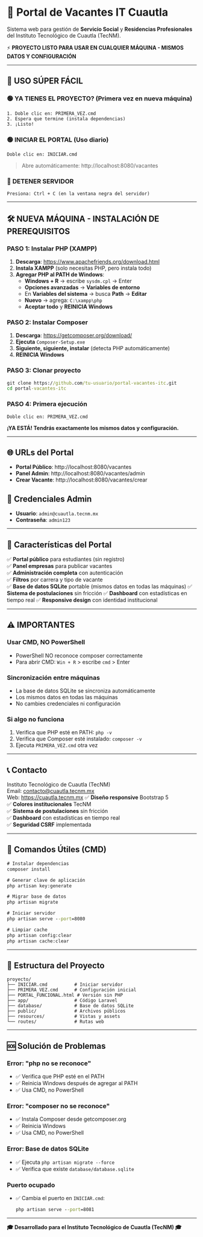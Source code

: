 # 🏢 Portal de Vacantes IT Cuautla

Sistema web para gestión de **Servicio Social** y **Residencias Profesionales** del Instituto Tecnológico de Cuautla (TecNM).

⚡ **PROYECTO LISTO PARA USAR EN CUALQUIER MÁQUINA - MISMOS DATOS Y CONFIGURACIÓN**

---

## 🚀 USO SÚPER FÁCIL

### 🟢 **YA TIENES EL PROYECTO?** (Primera vez en nueva máquina)
```
1. Doble clic en: PRIMERA_VEZ.cmd
2. Espera que termine (instala dependencias)
3. ¡Listo!
```

### 🟢 **INICIAR EL PORTAL** (Uso diario)
```
Doble clic en: INICIAR.cmd
```
> Abre automáticamente: http://localhost:8080/vacantes

### 🔴 **DETENER SERVIDOR**
```
Presiona: Ctrl + C (en la ventana negra del servidor)
```

---

## 🛠️ NUEVA MÁQUINA - INSTALACIÓN DE PREREQUISITOS

### **PASO 1: Instalar PHP (XAMPP)**
1. **Descarga**: https://www.apachefriends.org/download.html
2. **Instala XAMPP** (solo necesitas PHP, pero instala todo)
3. **Agregar PHP al PATH de Windows**:
   - **Windows + R** → escribe `sysdm.cpl` → Enter
   - **Opciones avanzadas** → **Variables de entorno**
   - En **Variables del sistema** → busca **Path** → **Editar**
   - **Nuevo** → agrega: `C:\xampp\php`
   - **Aceptar todo** y **REINICIA Windows**

### **PASO 2: Instalar Composer**
1. **Descarga**: https://getcomposer.org/download/
2. **Ejecuta** `Composer-Setup.exe`
3. **Siguiente, siguiente, instalar** (detecta PHP automáticamente)
4. **REINICIA Windows**

### **PASO 3: Clonar proyecto**
```cmd
git clone https://github.com/tu-usuario/portal-vacantes-itc.git
cd portal-vacantes-itc
```

### **PASO 4: Primera ejecución**
```
Doble clic en: PRIMERA_VEZ.cmd
```

**¡YA ESTÁ! Tendrás exactamente los mismos datos y configuración.**

---

## 🌐 URLs del Portal

- **Portal Público**: http://localhost:8080/vacantes
- **Panel Admin**: http://localhost:8080/vacantes/admin
- **Crear Vacante**: http://localhost:8080/vacantes/crear

## 🔑 Credenciales Admin

- **Usuario**: `admin@cuautla.tecnm.mx`
- **Contraseña**: `admin123`

---

## 🎯 Características del Portal

✅ **Portal público** para estudiantes (sin registro)  
✅ **Panel empresas** para publicar vacantes  
✅ **Administración completa** con autenticación  
✅ **Filtros** por carrera y tipo de vacante  
✅ **Base de datos SQLite** portable (mismos datos en todas las máquinas)
✅ **Sistema de postulaciones** sin fricción
✅ **Dashboard** con estadísticas en tiempo real
✅ **Responsive design** con identidad institucional

---

## ⚠️ IMPORTANTES

### **Usar CMD, NO PowerShell**
- PowerShell NO reconoce composer correctamente
- Para abrir CMD: `Win + R` > escribe `cmd` > Enter

### **Sincronización entre máquinas**
- La base de datos SQLite se sincroniza automáticamente
- Los mismos datos en todas las máquinas
- No cambies credenciales ni configuración

### **Si algo no funciona**
1. Verifica que PHP esté en PATH: `php -v`
2. Verifica que Composer esté instalado: `composer -v`
3. Ejecuta `PRIMERA_VEZ.cmd` otra vez

---

## 📞 Contacto

Instituto Tecnológico de Cuautla (TecNM)  
Email: contacto@cuautla.tecnm.mx  
Web: https://cuautla.tecnm.mx
✅ **Diseño responsive** Bootstrap 5  
✅ **Colores institucionales** TecNM  
✅ **Sistema de postulaciones** sin fricción  
✅ **Dashboard** con estadísticas en tiempo real  
✅ **Seguridad CSRF** implementada  

---

## 🔧 Comandos Útiles (CMD)

```cmd
# Instalar dependencias
composer install

# Generar clave de aplicación
php artisan key:generate

# Migrar base de datos
php artisan migrate

# Iniciar servidor
php artisan serve --port=8080

# Limpiar cache
php artisan config:clear
php artisan cache:clear
```

---

## 📂 Estructura del Proyecto

```
proyecto/
├── INICIAR.cmd          # Iniciar servidor
├── PRIMERA_VEZ.cmd      # Configuración inicial
├── PORTAL_FUNCIONAL.html # Versión sin PHP
├── app/                 # Código Laravel
├── database/            # Base de datos SQLite
├── public/              # Archivos públicos
├── resources/           # Vistas y assets
└── routes/              # Rutas web
```

---

## 🆘 Solución de Problemas

### **Error: "php no se reconoce"**
- ✅ Verifica que PHP esté en el PATH
- ✅ Reinicia Windows después de agregar al PATH
- ✅ Usa CMD, no PowerShell

### **Error: "composer no se reconoce"**
- ✅ Instala Composer desde getcomposer.org
- ✅ Reinicia Windows
- ✅ Usa CMD, no PowerShell

### **Error: Base de datos SQLite**
- ✅ Ejecuta `php artisan migrate --force`
- ✅ Verifica que existe `database/database.sqlite`

### **Puerto ocupado**
- ✅ Cambia el puerto en `INICIAR.cmd`:
  ```cmd
  php artisan serve --port=8081
  ```

---

**🎓 Desarrollado para el Instituto Tecnológico de Cuautla (TecNM) 🎓**
